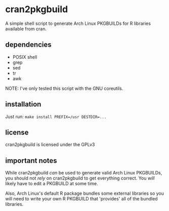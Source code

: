 # cran2pkgbuild

A simple shell script to generate Arch Linux PKGBUILDs for R libraries
available from cran.

## dependencies

* POSIX shell
* grep
* sed
* tr
* awk

NOTE: I've only tested this script with the GNU coreutils.

## installation

Just run: `make install PREFIX=/usr DESTDIR=...`

## license

cran2pkgbuild is licensed under the GPLv3

## important notes

While cran2pkgbuild *can* be used to generate valid Arch Linux PKGBUILDs,
you should not *rely* on cran2pkgbuild to get everything correct. You
*will* likely have to edit a PKGBUILD at some time.

Also, Arch Linux's default R package bundles some external libraries
so you will need to write your own R PKGBUILD that 'provides' all of the
bundled libraries.
